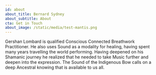 ```yaml
---
id: about
about_title: Bernard Sydney
about_subtitle: About
cta: Get in Touch
about_image: /static/media/test-mantis.png
---
```

Gershan Lombard is qualified Conscious Connected Breathwork Practitioner. He also uses Sound as a modality for healing, having spent many years travelling the world performing. Having deepened on his Shamanic journey he realized that he needed to take Music further and deepen into the expression. The Sound of the Indigenous Bow calls on a deep Ancestral knowing that is available to us all.
